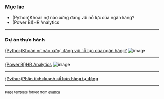 ### Mục lục

- (Python)Khoản nợ nào xứng đáng với nỗ lực của ngân hàng?
- (Power BI)HR Analytics

---

### Dự án thực hành

[(Python)Khoản nợ nào xứng đáng với nỗ lực của ngân hàng?](/project01.md)
![image](https://user-images.githubusercontent.com/118591981/203533781-7f60f923-392f-4744-8954-dc5ee6034d4f.png)

---
[(Power BI)HR Analytics](/project04.md)
![image](https://user-images.githubusercontent.com/118591981/208185344-f6a1acac-ac16-41ea-9f74-76306720264c.png)

---
[(Python)Phân tích doanh số bán hàng tự động](/project05.md)


---
<p style="font-size:11px">Page template forked from <a href="https://github.com/evanca/quick-portfolio">evanca</a></p>
<!-- Remove above link if you don't want to attibute -->
